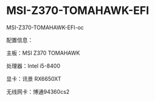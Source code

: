 # MSI-Z370-TOMAHAWK-EFI
MSI-Z370-TOMAHAWK-EFI-oc

配置信息：

主板：MSI Z370 TOMAHAWK

处理器：Intel i5-8400

显卡：讯景 RX6650XT

无线网卡：博通94360cs2

